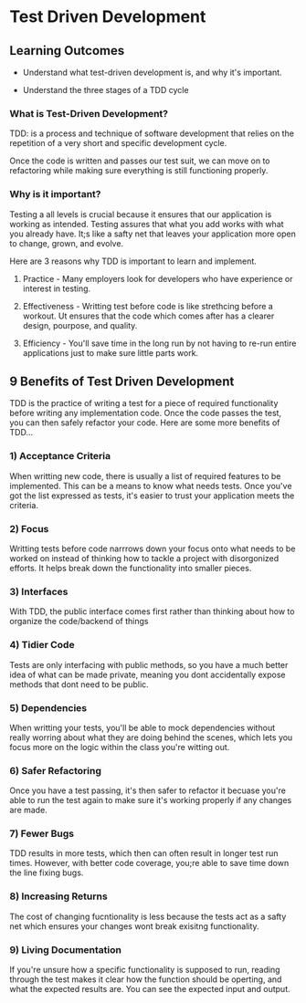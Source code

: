 # Test Driven Development

## Learning Outcomes

- Understand what test-driven development is, and why it's important.

- Understand the three stages of a TDD cycle

### What is Test-Driven Development?

TDD: is a process and technique of software development that relies on the repetition of a very short and specific development cycle.

Once the code is written and passes our test suit, we can move on to refactoring while making sure everything is still functioning properly.

### Why is it important?

Testing a all levels is crucial because it ensures that our application is working as intended. Testing assures that what you add works with what you already have. It;s like a safty net that leaves your application more open to change, grown, and evolve.

Here are 3 reasons why TDD is important to learn and implement.

1. Practice - Many employers look for developers who have experience or interest in testing.

2. Effectiveness - Writting test before code is like strethcing before a workout. Ut ensures that the code which comes after has a clearer design, pourpose, and quality.

3. Efficiency - You'll save time in the long run by not having to re-run entire applications just to make sure little parts work.

## 9 Benefits of Test Driven Development

TDD is the practice of writing a test for a piece of required functionality before writing any implementation code. Once the code passes the test, you can then safely refactor your code. Here are some more benefits of TDD...

### 1) Acceptance Criteria

When writting new code, there is usually a list of required features to be implemented. This can be a means to know what needs tests. Once you've got the list expressed as tests, it's easier to trust your application meets the criteria.

### 2) Focus

Writting tests before code narrrows down your focus onto what needs to be worked on instead of thinking how to tackle a project with disorgonized efforts. It helps break down the functionality into smaller pieces.

### 3) Interfaces

With TDD, the public interface comes first rather than thinking about how to organize the code/backend of things

### 4) Tidier Code

Tests are only interfacing with public methods, so you have a much better idea of what can be made private, meaning you dont accidentally expose methods that dont need to be public.

### 5) Dependencies

When writting your tests, you'll be able to mock dependencies without really worring about what they are doing behind the scenes, which lets you focus more on the logic within the class you're witting out.

### 6) Safer Refactoring

Once you have a test passing, it's then safer to refactor it becuase you're able to run the test again to make sure it's working properly if any changes are made.

### 7) Fewer Bugs

TDD results in more tests, which then can often result in longer test run times. However, with better code coverage, you;re able to save time down the line fixing bugs.

### 8) Increasing Returns

The cost of changing fucntionality is less because the tests act as a safty net which ensures your changes wont break exisitng functionality.

### 9) Living Documentation

If you're unsure how a specific functionality is supposed to run, reading through the test makes it clear how the function should be operting, and what the expected results are. You can see the expected input and output.
